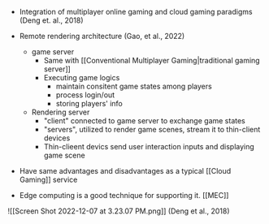 - Integration of multiplayer online gaming and cloud gaming paradigms (Deng et. al., 2018)

- Remote rendering architecture  (Gao, et al., 2022)
	- game server
		- Same with [[Conventional Multiplayer Gaming|traditional gaming server]]
		- Executing game logics
			- maintain consitent game states among players
			- process login/out
			- storing players' info
	- Rendering server
		- "client" connected to game server to exchange game states
		- "servers", utilized to render game scenes, stream it to thin-client devices
		- Thin-clieent devics send user interaction inputs and displaying game scene

- Have same advantages and disadvantages as a typical [[Cloud Gaming]] service

- Edge computing is a good technique for supporting it. [[MEC]] 


![[Screen Shot 2022-12-07 at 3.23.07 PM.png]]
(Deng et al., 2018)